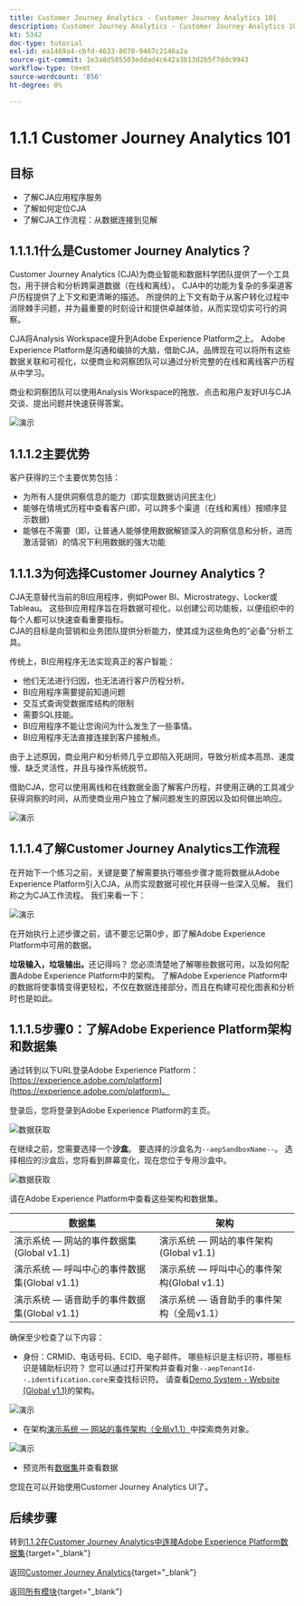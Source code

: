 ```yaml
---
title: Customer Journey Analytics - Customer Journey Analytics 101
description: Customer Journey Analytics - Customer Journey Analytics 101
kt: 5342
doc-type: tutorial
exl-id: ea1469a4-cbfd-4633-8678-9467c2146a2a
source-git-commit: 1e3a8d585503eddad4c642a3b13d2b5f7ddc9943
workflow-type: tm+mt
source-wordcount: '856'
ht-degree: 0%

---
```


# 1.1.1 Customer Journey Analytics 101

## 目标

- 了解CJA应用程序服务
- 了解如何定位CJA
- 了解CJA工作流程：从数据连接到见解

## 1.1.1.1什么是Customer Journey Analytics？

Customer Journey Analytics (CJA)为商业智能和数据科学团队提供了一个工具包，用于拼合和分析跨渠道数据（在线和离线）。 CJA中的功能为复杂的多渠道客户历程提供了上下文和更清晰的描述。 所提供的上下文有助于从客户转化过程中消除棘手问题，并为最重要的时刻设计和提供卓越体验，从而实现切实可行的洞察。

CJA将Analysis Workspace提升到Adobe Experience Platform之上。 Adobe Experience Platform是沟通和编排的大脑，借助CJA，品牌现在可以将所有这些数据关联和可视化，以便商业和洞察团队可以通过分析完整的在线和离线客户历程从中学习。

商业和洞察团队可以使用Analysis Workspace的拖放、点击和用户友好UI与CJA交谈、提出问题并快速获得答案。

![演示](./images/cja-adv-analysis1.png)

## 1.1.1.2主要优势

客户获得的三个主要优势包括：

- 为所有人提供洞察信息的能力（即实现数据访问民主化）
- 能够在情境式历程中查看客户(即，可以跨多个渠道（在线和离线）按顺序显示数据)
- 能够在不需要（即，让普通人能够使用数据解锁深入的洞察信息和分析，进而激活营销）的情况下利用数据的强大功能

## 1.1.1.3为何选择Customer Journey Analytics？

CJA无意替代当前的BI应用程序，例如Power BI、Microstrategy、Locker或Tableau。 这些BI应用程序旨在将数据可视化，以创建公司功能板，以便组织中的每个人都可以快速查看重要指标。\
CJA的目标是向营销和业务团队提供分析能力，使其成为这些角色的“必备”分析工具。

传统上，BI应用程序无法实现真正的客户智能：

- 他们无法进行归因，也无法进行客户历程分析。
- BI应用程序需要提前知道问题
- 交互式查询受数据库结构的限制
- 需要SQL技能。
- BI应用程序不能让您询问为什么发生了一些事情。
- BI应用程序无法直接连接到客户接触点。

由于上述原因，商业用户和分析师几乎立即陷入死胡同，导致分析成本高昂、速度慢、缺乏灵活性，并且与操作系统脱节。

借助CJA，您可以使用离线和在线数据全面了解客户历程，并使用正确的工具减少获得洞察的时间，从而使商业用户独立了解问题发生的原因以及如何做出响应。

![演示](./images/cja-use-case.png)

## 1.1.1.4了解Customer Journey Analytics工作流程

在开始下一个练习之前，关键是要了解需要执行哪些步骤才能将数据从Adobe Experience Platform引入CJA，从而实现数据可视化并获得一些深入见解。 我们称之为CJA工作流程。 我们来看一下：

![演示](./images/cja-work-flow.jpg)

在开始执行上述步骤之前，请不要忘记第0步，即了解Adobe Experience Platform中可用的数据。

**垃圾输入，垃圾输出。**&#x200B;还记得吗？ 您必须清楚地了解哪些数据可用，以及如何配置Adobe Experience Platform中的架构。 了解Adobe Experience Platform中的数据将使事情变得更轻松，不仅在数据连接部分，而且在构建可视化图表和分析时也是如此。

## 1.1.1.5步骤0：了解Adobe Experience Platform架构和数据集

通过转到以下URL登录Adobe Experience Platform： [https://experience.adobe.com/platform](https://experience.adobe.com/platform)。

登录后，您将登录到Adobe Experience Platform的主页。

![数据获取](./../../../../modules/delivery-activation/datacollection/dc1.2/images/home.png)

在继续之前，您需要选择一个&#x200B;**沙盒**。 要选择的沙盒名为``--aepSandboxName--``。 选择相应的沙盒后，您将看到屏幕变化，现在您位于专用沙盒中。

![数据获取](./../../../../modules/delivery-activation/datacollection/dc1.2/images/sb1.png)

请在Adobe Experience Platform中查看这些架构和数据集。

| 数据集 | 架构 |
| ----------------- |-------------| 
| 演示系统 — 网站的事件数据集(Global v1.1) | 演示系统 — 网站的事件架构(Global v1.1) |
| 演示系统 — 呼叫中心的事件数据集(Global v1.1) | 演示系统 — 呼叫中心的事件架构(Global v1.1) |
| 演示系统 — 语音助手的事件数据集(Global v1.1) | 演示系统 — 语音助手的事件架构（全局v1.1） |

确保至少检查了以下内容：

- 身份：CRMID、电话号码、ECID、电子邮件。 哪些标识是主标识符，哪些标识是辅助标识符？
您可以通过打开架构并查看对象`--aepTenantId--.identification.core`来查找标识符。 请查看[Demo System - Website (Global v1.1)](https://experience.adobe.com/platform/schema)的架构。

![演示](./images/identity.png)

- 在架构[演示系统 — 网站的事件架构（全局v1.1）](https://experience.adobe.com/platform/schema)中探索商务对象。

![演示](./images/commerce.png)

- 预览所有[数据集](https://experience.adobe.com/platform/dataset/browse?limit=50&page=1&sortDescending=1&sortField=created)并查看数据

您现在可以开始使用Customer Journey Analytics UI了。

## 后续步骤

转到[1.1.2在Customer Journey Analytics中连接Adobe Experience Platform数据集](./ex2.md){target="_blank"}

返回[Customer Journey Analytics](./customer-journey-analytics-build-a-dashboard.md){target="_blank"}

返回[所有模块](./../../../../overview.md){target="_blank"}
